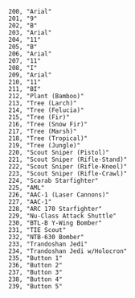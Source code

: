 ﻿```text
200, "Arial"
201, "9"
202, "B"
203, "Arial"
204, "11"
205, "B"
206, "Arial"
207, "11"
208, "I"
209, "Arial"
210, "11"
211, "BI"
212, "Plant (Bamboo)"
213, "Tree (Larch)"
214, "Tree (Felucia)"
215, "Tree (Fir)"
216, "Tree (Snow Fir)"
217, "Tree (Marsh)"
218, "Tree (Tropical)"
219, "Tree (Jungle)"
220, "Scout Sniper (Pistol)"
221, "Scout Sniper (Rifle-Stand)"
222, "Scout Sniper (Rifle-Kneel)"
223, "Scout Sniper (Rifle-Crawl)"
224, "Scarab Starfighter"
225, "AML"
226, "AAC-1 (Laser Cannons)"
227, "AAC-1"
228, "ARC 170 Starfighter"
229, "Nu-Class Attack Shuttle"
230, "BTL-B Y-Wing Bomber"
231, "TIE Scout"
232, "NTB-630 Bomber"
233, "Trandoshan Jedi"
234, "Trandoshan Jedi w/Holocron"
235, "Button 1"
236, "Button 2"
237, "Button 3"
238, "Button 4"
239, "Button 5"
```
